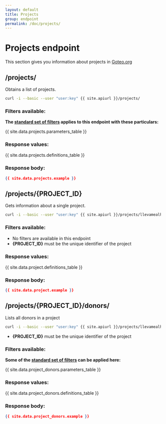 ```yaml
---
layout: default
title: Projects
group: endpoint
permalink: /doc/projects/
---
```

# Projects endpoint

This section gives you information about projects in [Goteo.org](http://goteo.org)

<a name="projects"></a>
## /projects/

Obtains a list of projects.

```bash
curl -i --basic --user "user:key" {{ site.apiurl }}/projects/
```

### Filters available:

**The [standard set of filters](/doc/filters) applies to this endpoint with these particulars:**

{{ site.data.projects.parameters_table }}

### Response values:

{{ site.data.projects.definitions_table }}

### Response body:

```json
{{ site.data.projects.example }}
```


<a name="project"></a>
## /projects/{PROJECT_ID}

Gets information about a single project.

```bash
curl -i --basic --user "user:key" {{ site.apiurl }}/projects/llevamealhuerto
```

### Filters available:

* No filters are available in this endpoint
* **{PROJECT_ID}** must be the unique identifier of the project

### Response values:

{{ site.data.project.definitions_table }}

### Response body:

```json
{{ site.data.project.example }}
```

<a name="project"></a>
## /projects/{PROJECT_ID}/donors/

Lists all donors in a project

```bash
curl -i --basic --user "user:key" {{ site.apiurl }}/projects/llevamealhuerto/donors/
```

* **{PROJECT_ID}** must be the unique identifier of the project

### Filters available:

**Some of the [standard set of filters](/doc/filters) can be applied here:**

{{ site.data.project_donors.parameters_table }}

### Response values:

{{ site.data.project_donors.definitions_table }}

### Response body:

```json
{{ site.data.project_donors.example }}
```
